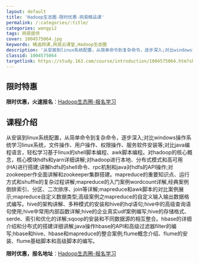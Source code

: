 ```yaml
---
layout: default
title: 'Hadoop生态圈-限时优惠-网易精品课'
permalink: /:categories/:title/
categories: wangyi2
tags: 网易提供
cover: 1004575064.jpg
keywords: 精选网课,网易云课堂,Hadoop生态圈
description: '从安装到linux系统配置，从简单命令到复杂命令，逐步深入;对比windows操作系统学习linux系统，文件操作、用户'
classid: 1004575064
targetlink: https://study.163.com/course/introduction/1004575064.htm?share=1&shareId=1025206652&utm_campaign=share&utm_medium=iphoneShare&utm_source=&utm_u=1025206652
---
```


## 限时特惠

**限时优惠，火速报名**：[Hadoop生态圈-报名学习](https://study.163.com/course/introduction/1004575064.htm?share=1&shareId=1025206652&utm_campaign=share&utm_medium=iphoneShare&utm_source=&utm_u=1025206652)

## 课程介绍

从安装到linux系统配置，从简单命令到复杂命令，逐步深入;对比windows操作系统学习linux系统，文件操作、用户操作、权限操作、服务软件安装等;对比java编程语言，轻松学习基于linux的shell脚本编程、awk脚本编程。对hadoop的核心概念，核心模块hdfs和yarn详细讲解;对hadoop进行本地、分布式模式和高可用(HA)进行搭建;讲解hdfs的shell命令、rpc机制和java对hdfs的API操作;对zookeeper作全面讲解和zookeeper集群搭建。mapreduce的重要知识点、运行方式和shuffle的复杂过程讲解;mapreduce的入门案例wordcount详解,经典案例倒排索引、分区、二次排序、join等详解;mapreduce和awk脚本的对比案例展示;mapreduce自定义数据类型;高级案例之mapreduce的自定义输入输出数据格式编写。hive的架构讲解、多种模式的安装和hive的hql语句;hive中的高级查询语句使用;hive中常用内部函数详解;hive的企业真实udf案例编写;hive的存储格式、serde、索引和优化的详解;sqoop的安装和不同数据源的相互整合。hbase的详细介绍和分布式的搭建详细讲解;java操作hbase的API和高级过滤器filter的编写;hbase和hive、hbase和mapreduce的整合案例;flume概念介绍、flume的安装、flume基础脚本和高级脚本的编写。

**限时优惠，报名地址**：[Hadoop生态圈-报名学习](https://study.163.com/course/introduction/1004575064.htm?share=1&shareId=1025206652&utm_campaign=share&utm_medium=iphoneShare&utm_source=&utm_u=1025206652)

